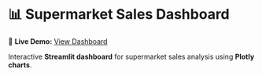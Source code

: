 # 📊 Supermarket Sales Dashboard  

🔗 **Live Demo:** [View Dashboard](https://my-portfolio-24whmfxztnjzl6wczcmmon.streamlit.app/)  

Interactive **Streamlit dashboard** for supermarket sales analysis using **Plotly charts**.  
